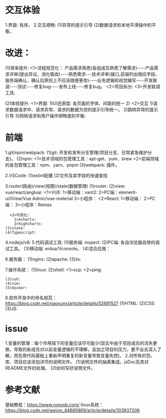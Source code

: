 # 交互体验
1.界面: 有序。
2.交互顺畅: 
  (1)异常的提示引导
  (2)数据请求和本地平滑操作的平衡。

# 改进：
(1)效率提升:
  <1>流程规范化：
    产品需求熟悉(各组成员熟悉了解需求)----产品需求评审(提出异议，消化吸收)----熟悉需求---技术评审(接口,前端列出相应字段、服务端确认，确认后原则上不应该随便更改)----业务逻辑和视觉编写----开发联调----测试----修复bug----发布上线----修复bug。
  <2>项目拆分:
  <3>开发联调工具:

(2)体验提升: 
  <1>界面:
    1)UI还原度: 各页面的字体、间距的统一
    2)
  <2>交互
  1)请求数据请求中、请求异常、请求的数据为空的提示引导统一。
  2)跳转异常的提示引导
  3)网络请求和用户操作顺畅度的平衡:

  # 前端
  1.git/npm/webpack:
    (1)git: 开发和发布分支管理(项目分支、日常紧急维护分支)。
    (2)npm:
      <1>技术领域的包管理工具：apt-get、yum、brew
      <2>前端领域的各包管理工具：npm、yarn、pnpm
    (3)webpack: 插件。
      
  2.VSCode:
    (1)eslint配置
    (2)文件及其字段的快速查找
    
  3.router(路由)/view(视图)/state(数据管理)
    (1)router:
    (2)view: vue/react/angluar.
      <1>VUE:
        1>移动端：vant2: 
        2>PC端：element-ui/iView/Vue Admin/vue-material
        3>小程序：
      <2>React:
        1>移动端：
        2>PC端：
        3>小程序：Remax

      <3>可视化: 
        1>echarts:
        2>highcharts:
    (3)state:
    (4)Typescript:  
  4.nodejs/v8:
  5.代码调试工具:
    (1)服务端: inspect.
    (2)PC端: 各自浏览器自带的调试工具。
    (3)移动端: erdua/Vconsole。
    (4)混合应用：

  6.服务器：
    (1)nginx:
    (2)apache:
    (3)iis:  

  7.操作系统：
    (1)linux:
    (2)shell:
      <1>scp:
      <2>ping:

    (3)ssh:
    (4)vim:
    (5)docker:
  8.软件开发中的命名规范：https://blog.csdn.net/xiaoxunx/article/details/52691527
    (1)HTML:
    (2)CSS:
    (3)JS:   
    

  # issue
  1.变量的管理：每个作用域下的变量应该尽可能少(现实中由于项目成员的流失更换，导致的新成员对以前变量逻辑的不理解，且加之项目的压力，更不会去深入了解，而在原代码基础上重新声明重复的新变量导致变量失控)。
  2.对所有的包、库、项目应该添加详尽的说明文件。
    (1)说明文件的抽离集成。jsDoc及其对README文件的处理。
    (2)如何写好说明文件。

  # 参考文献
  基础教程：https://www.runoob.com/
  linux系统：https://blog.csdn.net/weixin_44685869/article/details/103937206




